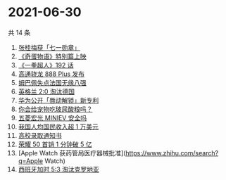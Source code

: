 # 2021-06-30

共 14 条

<!-- BEGIN ZHIHUSEARCH -->
<!-- 最后更新时间 Wed Jun 30 2021 20:11:38 GMT+0800 (China Standard Time) -->
1. [张桂梅获「七一勋章」](https://www.zhihu.com/search?q=张桂梅)
1. [《奇蛋物语》特别篇上映](https://www.zhihu.com/search?q=奇蛋物语)
1. [《一拳超人》192 话](https://www.zhihu.com/search?q=一拳超人)
1. [高通骁龙 888 Plus 发布](https://www.zhihu.com/search?q=骁龙888plus)
1. [姆巴佩失点法国无缘八强](https://www.zhihu.com/search?q=法国队)
1. [英格兰 2:0 淘汰德国](https://www.zhihu.com/search?q=英格兰队)
1. [华为公开「唇动解锁」新专利](https://www.zhihu.com/search?q=唇动解锁)
1. [你会给宠物吃玻尿酸粮吗？](https://www.zhihu.com/search?q=玻尿酸宠物粮)
1. [五菱宏光 MINIEV 安全吗](https://www.zhihu.com/search?q=MINIEV)
1. [我国人均国民收入超 1 万美元](https://www.zhihu.com/search?q=人均国民收入)
1. [高校录取通知书](https://www.zhihu.com/search?q=高校录取通知书)
1. [荣耀 50 首销 1 分钟破 5 亿](https://www.zhihu.com/search?q=荣耀50)
1. [Apple Watch 获药管局医疗器械批准](https://www.zhihu.com/search?q=Apple Watch)
1. [西班牙加时 5:3 淘汰克罗地亚](https://www.zhihu.com/search?q=西班牙队)
<!-- END ZHIHUSEARCH -->
